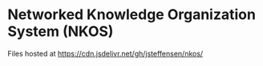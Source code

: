 # Networked Knowledge Organization System (NKOS)

Files hosted at https://cdn.jsdelivr.net/gh/jsteffensen/nkos/
